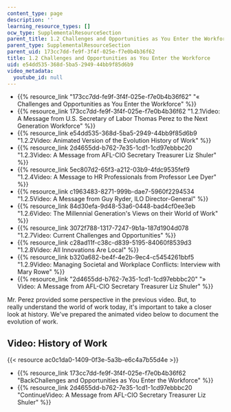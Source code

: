 ```yaml
---
content_type: page
description: ''
learning_resource_types: []
ocw_type: SupplementalResourceSection
parent_title: 1.2 Challenges and Opportunities as You Enter the Workforce
parent_type: SupplementalResourceSection
parent_uid: 173cc7dd-fe9f-3f4f-025e-f7e0b4b36f62
title: 1.2 Challenges and Opportunities as You Enter the Workforce
uid: e54dd535-368d-5ba5-2949-44bb9f85d6b9
video_metadata:
  youtube_id: null
---
```


*   {{% resource_link "173cc7dd-fe9f-3f4f-025e-f7e0b4b36f62" "« Challenges and Opportunities as You Enter the Workforce" %}}
*   {{% resource_link 173cc7dd-fe9f-3f4f-025e-f7e0b4b36f62 "1.2.1Video: A Message from U.S. Secretary of Labor Thomas Perez to the Next Generation Workforce" %}}
*   {{% resource_link e54dd535-368d-5ba5-2949-44bb9f85d6b9 "1.2.2Video: Animated Version of the Evolution History of Work" %}}
*   {{% resource_link 2d4655dd-b762-7e35-1cd1-1cd97ebbbc20 "1.2.3Video: A Message from AFL-CIO Secretary Treasurer Liz Shuler" %}}
*   {{% resource_link 5ec807d2-65f3-a212-03b9-4fdc9535fef9 "1.2.4Video: A Message to HR Professionals from Professor Lee Dyer" %}}
*   {{% resource_link c1963483-8271-999b-dae7-5960f2294534 "1.2.5Video: A Message from Guy Ryder, ILO Director-General" %}}
*   {{% resource_link 84d30efa-9d48-53a6-0448-bad4cf0ee3eb "1.2.6Video: The Millennial Generation's Views on their World of Work" %}}
*   {{% resource_link 3072f788-1317-7247-9b1a-187d1904d078 "1.2.7Video: Current Challenges and Opportunities" %}}
*   {{% resource_link c28ad11f-c38c-d839-5195-84060f8539d3 "1.2.8Video: All Innovations Are Local" %}}
*   {{% resource_link b320a682-be4f-4e2b-9ec4-c5454261bbf5 "1.2.9Video: Managing Societal and Workplace Conflicts: Interview with Mary Rowe" %}}
*   {{% resource_link "2d4655dd-b762-7e35-1cd1-1cd97ebbbc20" "» Video: A Message from AFL-CIO Secretary Treasurer Liz Shuler" %}}

Mr. Perez provided some perspective in the previous video. But, to really understand the world of work today, it's important to take a closer look at history. We've prepared the animated video below to document the evolution of work.

Video: History of Work
----------------------

{{< resource ac0c1da0-1409-0f3e-5a3b-e6c4a7b55d4e >}}

*   {{% resource_link 173cc7dd-fe9f-3f4f-025e-f7e0b4b36f62 "BackChallenges and Opportunities as You Enter the Workforce" %}}
*   {{% resource_link 2d4655dd-b762-7e35-1cd1-1cd97ebbbc20 "ContinueVideo: A Message from AFL-CIO Secretary Treasurer Liz Shuler" %}}